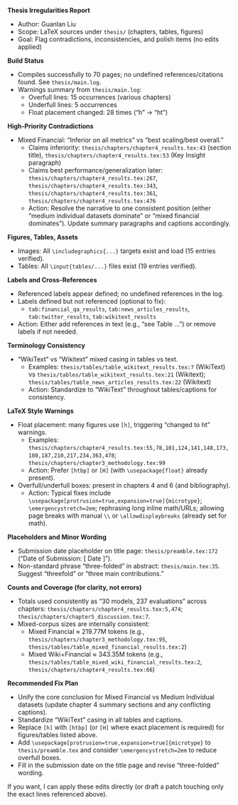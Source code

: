 **Thesis Irregularities Report**

- Author: Guanlan Liu
- Scope: LaTeX sources under `thesis/` (chapters, tables, figures)
- Goal: Flag contradictions, inconsistencies, and polish items (no edits applied)

**Build Status**

- Compiles successfully to 70 pages; no undefined references/citations found. See `thesis/main.log`.
- Warnings summary from `thesis/main.log`:
  - Overfull lines: 15 occurrences (various chapters)
  - Underfull lines: 5 occurrences
  - Float placement changed: 28 times (“h” -> “ht”)

**High-Priority Contradictions**

- Mixed Financial: “Inferior on all metrics” vs “best scaling/best overall.”
  - Claims inferiority: `thesis/chapters/chapter4_results.tex:43` (section title), `thesis/chapters/chapter4_results.tex:53` (Key Insight paragraph)
  - Claims best performance/generalization later: `thesis/chapters/chapter4_results.tex:267`, `thesis/chapters/chapter4_results.tex:343`, `thesis/chapters/chapter4_results.tex:361`, `thesis/chapters/chapter4_results.tex:476`
  - Action: Resolve the narrative to one consistent position (either “medium individual datasets dominate” or “mixed financial dominates”). Update summary paragraphs and captions accordingly.

**Figures, Tables, Assets**

- Images: All `\includegraphics{...}` targets exist and load (15 entries verified).
- Tables: All `\input{tables/...}` files exist (19 entries verified).

**Labels and Cross-References**

- Referenced labels appear defined; no undefined references in the log.
- Labels defined but not referenced (optional to fix):
  - `tab:financial_qa_results`, `tab:news_articles_results`, `tab:twitter_results`, `tab:wikitext_results`
- Action: Either add references in text (e.g., “see Table ...”) or remove labels if not needed.

**Terminology Consistency**

- “WikiText” vs “Wikitext” mixed casing in tables vs text.
  - Examples: `thesis/tables/table_wikitext_results.tex:7` (WikiText) vs `thesis/tables/table_wikitext_results.tex:21` (Wikitext); `thesis/tables/table_news_articles_results.tex:22` (Wikitext)
  - Action: Standardize to “WikiText” throughout tables/captions for consistency.

**LaTeX Style Warnings**

- Float placement: many figures use `[h]`, triggering “changed to ht” warnings.
  - Examples: `thesis/chapters/chapter4_results.tex:55,78,101,124,141,148,173,180,187,210,217,234,363,478`; `thesis/chapters/chapter3_methodology.tex:99`
  - Action: Prefer `[htbp]` or `[H]` (with `\usepackage{float}` already present).
- Overfull/underfull boxes: present in chapters 4 and 6 (and bibliography).
  - Action: Typical fixes include `\usepackage[protrusion=true,expansion=true]{microtype}`; `\emergencystretch=2em`; rephrasing long inline math/URLs; allowing page breaks with manual `\\` or `\allowdisplaybreaks` (already set for math).

**Placeholders and Minor Wording**

- Submission date placeholder on title page: `thesis/preamble.tex:172` (“Date of Submission: [ Date ]”).
- Non-standard phrase “three-folded” in abstract: `thesis/main.tex:35`. Suggest “threefold” or “three main contributions.”

**Counts and Coverage (for clarity, not errors)**

- Totals used consistently as “30 models, 237 evaluations” across chapters: `thesis/chapters/chapter4_results.tex:5,474`; `thesis/chapters/chapter5_discussion.tex:7`.
- Mixed-corpus sizes are internally consistent:
  - Mixed Financial ≈ 219.77M tokens (e.g., `thesis/chapters/chapter3_methodology.tex:95`, `thesis/tables/table_mixed_financial_results.tex:2`)
  - Mixed Wiki+Financial ≈ 343.35M tokens (e.g., `thesis/tables/table_mixed_wiki_financial_results.tex:2`, `thesis/chapters/chapter4_results.tex:66`)

**Recommended Fix Plan**

- Unify the core conclusion for Mixed Financial vs Medium Individual datasets (update chapter 4 summary sections and any conflicting captions).
- Standardize “WikiText” casing in all tables and captions.
- Replace `[h]` with `[htbp]` (or `[H]` where exact placement is required) for figures/tables listed above.
- Add `\usepackage[protrusion=true,expansion=true]{microtype}` to `thesis/preamble.tex` and consider `\emergencystretch=2em` to reduce overfull boxes.
- Fill in the submission date on the title page and revise “three-folded” wording.

If you want, I can apply these edits directly (or draft a patch touching only the exact lines referenced above).
